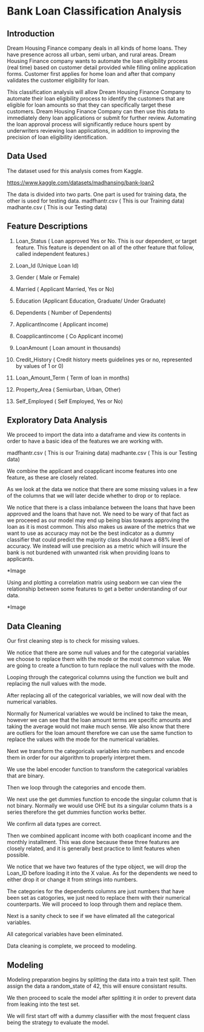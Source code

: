 # Bank Loan Classification Analysis 

## Introduction

Dream Housing Finance company deals in all kinds of home loans. They have presence across all urban, semi urban, and rural areas. Dream Housing Finance company wants to automate the loan eligibility process (real time) based on customer detail provided while filling online application forms. Customer first applies for home loan and after that company validates the customer eligibility for loan. 
    
This classification analysis will allow Dream Housing Finance Company to automate their loan eligibility process to identify the customers that are eligible for loan amounts so that they can specifically target these customers. Dream Housing Finance Company can then use this data to immediately deny loan applications or submit for further review. Automating the loan approval process will significantly reduce hours spent by underwriters reviewing loan applications, in addition to improving the precision of loan eligibility identification. 


## Data Used 

The dataset used for this analysis comes from Kaggle.

https://www.kaggle.com/datasets/madhansing/bank-loan2

The data is divided into two parts. One part is used for training data, the other is used for testing data.
madfhantr.csv ( This is our Training data)
madhante.csv ( This is our Testing data)


## Feature Descriptions

1. Loan_Status ( Loan approved Yes or No. This is our dependent, or target feature. This feature is dependent on all of the other feature                    that follow, called independent features.)

2. Loan_Id (Unique Loan Id)

3. Gender ( Male or Female)

4. Married ( Applicant Married, Yes or No)

5. Education (Applicant Education, Graduate/ Under Graduate)

6. Dependents ( Number of Dependents)

7. ApplicantIncome ( Applicant income)

8. Coapplicantincome ( Co Applicant income)

9. LoanAmount ( Loan amount in thousands)

10. Credit_History ( Credit history meets guidelines yes or no, represented by values of 1 or 0)

11. Loan_Amount_Term ( Term of loan in months)

12. Property_Area ( Semiurban, Urban, Other)

13. Self_Employed ( Self Employed, Yes or No)


## Exploratory Data Analysis

We proceed to import the data into a dataframe and view its contents in order to have a basic idea of the features we are working with. 

madfhantr.csv ( This is our Training data)
madhante.csv ( This is our Testing data)

We combine the applicant and coapplicant income features into one feature, as these are closely related.

As we look at the data we notice that there are some missing values in a few of the columns that we will later decide whether to drop or to replace.
 
We notice that there is a class imbalance between the loans that have been approved and the loans that have not. We need to be wary of that fact as we proceeed as our model may end up being bias towards approving the loan as it is most common. This also makes us aware of the metrics that we want to use as accuracy may not be the best indicator as a dummy classifier that could predict the majority class should have a 68% level of accuracy. We instead will use precision as a metric which will insure the bank is not burdened with unwanted risk when providing loans to applicants.

*Image

Using and plotting a correlation matrix using seaborn we can view the relationship between some features to get a better understanding of our data.

*Image


## Data Cleaning

Our first cleaning step is to check for missing values.

We notice that there are some null values and for the categorial variables we choose to replace them with the mode or the most common    value. We are going to create a function to turn replace the null values with the mode.

Looping through the categorical columns using the function we built and replacing the null values with the mode.

After replacing all of the categorical variables, we will now deal with the numerical variables.

Normally for Numerical variables we would be inclined to take the mean, however we can see that the loan amount terms are specific amounts and taking the average would not make much sense. We also know that there are outliers for the loan amount therefore we can use the same function to replace the values with the mode for the numerical variables.

Next we transform the categoricals variables into numbers and encode them in order for our algorithm to properly interpret them.

We use the label encoder function to transform the categorical variables that are binary.

Then we loop through the categories and encode them.

We next use the get dummies function to encode the singular column that is not binary. Normally we would use OHE but its a singular column thats is a series therefore the get dummies function works better.

We confirm all data types are correct.

Then we combined applicant income with both coaplicant income and the monthly installment. This was done because these three features are closely related, and it is generally best practice to limit features when possible.

We notice that we have two features of the type object, we will drop the Loan_ID before loading it into the X value. As for the dependents we need to either drop it or change it from strings into numbers.

The categories for the dependents columns are just numbers that have been set as catogories, we just need to replace them with their numerical counterparts. We will proceed to loop through them and replace them.

Next is a sanity check to see if we have elimated all the categorical variables.

All categorical variables have been eliminated.

Data cleaning is complete, we proceed to modeling.


## Modeling

Modeling preparation begins by splitting the data into a train test split. Then assign the data a random_state of 42, this will ensure consistant results.

We then proceed to scale the model after splitting it in order to prevent data from leaking into the test set.

We will first start off with a dummy classifier with the most frequent class being the strategy to evaluate the model.







